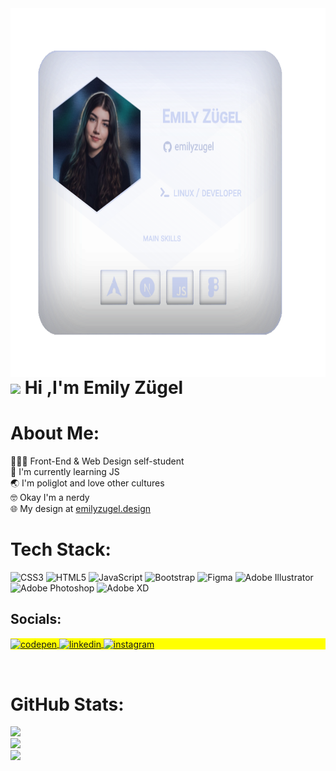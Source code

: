<img align="right" height="590em" src="https://raw.githubusercontent.com/emilyzugel/emilyzugel/4a69951ea001cb961d1e1ae5cc3f14643a98ecf0/carddev.svg"/>
<h1 align="left"><img src="https://raw.githubusercontent.com/kaueMarques/kaueMarques/master/hi.gif" height="30px"> Hi ,I'm Emily Zügel</h1>

# About Me:
👩🏻‍💻 Front-End & Web Design self-student<br>
🔭 I'm currently learning JS<br>
🌏 I'm poliglot and love other cultures<br>
🤓 Okay I'm a nerdy<br>
🌐 My design at [emilyzugel.design](https://emilyzugel21.wixsite.com/design)
<br>

# Tech Stack:
![CSS3](https://img.shields.io/badge/css3-%231572B6.svg?style=for-the-badge&logo=css3&logoColor=white)
![HTML5](https://img.shields.io/badge/html5-%23E34F26.svg?style=for-the-badge&logo=html5&logoColor=white)
![JavaScript](https://img.shields.io/badge/javascript-%23323330.svg?style=for-the-badge&logo=javascript&logoColor=%23F7DF1E)
![Bootstrap](https://img.shields.io/badge/bootstrap-%23563D7C.svg?style=for-the-badge&logo=bootstrap&logoColor=white)
![Figma](https://img.shields.io/badge/figma-%23F24E1E.svg?style=for-the-badge&logo=figma&logoColor=white)
![Adobe Illustrator](https://img.shields.io/badge/adobeillustrator-%23FF9A00.svg?style=for-the-badge&logo=adobeillustrator&logoColor=white)
![Adobe Photoshop](https://img.shields.io/badge/adobephotoshop-%2331A8FF.svg?style=for-the-badge&logo=adobephotoshop&logoColor=white)
![Adobe XD](https://img.shields.io/badge/Adobe%20XD-470137?style=for-the-badge&logo=Adobe%20XD&logoColor=#FF61F6)
<br>

## Socials:

<p align="left" style="background:yellow">
<a href="https://codepen.io/emilyy_zg" target="_blank">
  <img align="center" src="https://img.shields.io/badge/-CodePen-05122A?style=for-the-badge&logo=codepen" alt="codepen"/>
</a>
<a href="https://www.linkedin.com/in/emilyzugel/" target="_blank">
  <img align="center" src="https://img.shields.io/badge/-Linkedin-05122A?style=for-the-badge&logo=linkedin" alt="linkedin"/>
</a>
<a href="https://www.instagram.com/_zpicyy/" target="_blank">
 <img align="center" src="https://img.shields.io/badge/-Instagram-05122A?style=for-the-badge&logo=instagram" alt="instagram"/>
</a>
</p>
<br>

# GitHub Stats:
![](https://github-readme-stats.vercel.app/api?username=emilyzugel&theme=midnight-purple&hide_border=true&include_all_commits=true&count_private=true)<br/>
![](https://github-readme-streak-stats.herokuapp.com/?user=emilyzugel&theme=midnight-purple&hide_border=true)<br/>
![](https://github-readme-stats.vercel.app/api/top-langs/?username=emilyzugel&theme=midnight-purple&hide_border=true&include_all_commits=true&count_private=true&layout=compact)
<br>


<!--**emilyzugel/emilyzugel** is a ✨ _special_ ✨ repository because its `README.md` (this file) appears on your GitHub profile.-->

